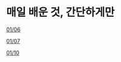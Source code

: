 # 매일 배운 것, 간단하게만

[01/06](./01.classValidator-Nested-검증.md)

[01/07](./02.HttpExceptionFilter-response-메세지-오버로딩.md)

[01/10](./03.transaction.md)
